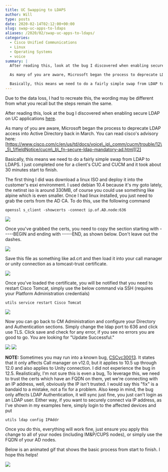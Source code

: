 ```yaml
---
title: UC Swapping to LDAPS
author: Will
type: posts
date: 2020-02-14T02:12:00+00:00
slug: swap-uc-apps-to-ldaps
aliases: /2020/02/swap-uc-apps-to-ldaps/
categories:
  - Cisco Unified Communications
  - Linux
  - Operating Systems
  - voice
summary: |
  After reading this, look at the bug I discovered when enabling secure LDAP on UC applications [here][1].

  As many of you are aware, Microsoft began the process to deprecate LDAP access into Active Directory back in March. You can read cisco's advisory here: [https://www.cisco.com/c/en/us/td/docs/voice\_ip\_comm/cucm/trouble/12\_5\_1/fieldNotice/cucm\_b\_fn-secure-ldap-mandatory-ad.html][2]

  Basically, this means we need to do a fairly simple swap from LDAP to LDAPS. I just completed one for a client's CUC and CUCM and it took about 30 minutes start to finish.
---
```

Due to the data loss, I had to recreate this, the wording may be different from what you recall but the steps remain the same.

After reading this, look at the bug I discovered when enabling secure LDAP on UC applications [here][1].

As many of you are aware, Microsoft began the process to deprecate LDAP access into Active Directory back in March. You can read cisco's advisory here: [https://www.cisco.com/c/en/us/td/docs/voice\_ip\_comm/cucm/trouble/12\_5\_1/fieldNotice/cucm\_b\_fn-secure-ldap-mandatory-ad.html][2]

Basically, this means we need to do a fairly simple swap from LDAP to LDAPS. I just completed one for a client's CUC and CUCM and it took about 30 minutes start to finish.

The first thing I did was download a linux ISO and deploy it into the customer's esxi environment. I used debian 10.4 because it's my goto lately, the netinst iso is around 330MB, of course you could use something like alpine which is even smaller. Once I had linux installed, you just need to grab the certs from the AD CA. To do this, use the following command 

`openssl s_client -showcerts -connect ip.of.AD.node:636`

![](/images/swap-uc-apps-to-ldaps/getcert.png)

Once you've grabbed the certs, you need to copy the section starting with -----BEGIN and ending with -----END, as shown below. Don't leave out the dashes.

![](/images/swap-uc-apps-to-ldaps/2.png)

Save this file as something like ad.crt and then load it into your call manager or unity connection as a tomcast-trust certificate.

![](/images/swap-uc-apps-to-ldaps/ldaps1.png) 

Once you've loaded the certificate, you will be notified that you need to restart Cisco Tomcat, simply use the below command via SSH (requires your Platform Administration credentials)

`utils service restart Cisco Tomcat`

![](/images/swap-uc-apps-to-ldaps/ldaps2.png) 

Now you can go back to CM Administration and configure your Directory and Authentication sections. Simply change the ldap port to 636 and click use TLS. Click save and check for any error, if you see no errors you are good to go. You are looking for "Update Successful."

![](/images/swap-uc-apps-to-ldaps/ldaps3.png) 
![](/images/swap-uc-apps-to-ldaps/ldaps4.png)

**NOTE:** Sometimes you may run into a known bug, [CSCvc30013][3]. It states that it only affects Call manager on v12.0, but it applies to 10.5 up through 12.0 and also applies to Unity connection. I did not experience the bug in 12.5. Realistically, I'm not sure this is even a bug, To leverage this, we need to trust the certs which have an FQDN on them, yet we're connecting with an IP address, well, obviously the IP isn't trusted. I would say this "fix" is a bandaid to a mistake, not a fix for a problem. Also keep in mind, the bug only affects LDAP Authentication, it will sync just fine, you just can't login as an LDAP user. Either way, if you want to securely connect via IP address, as I've shown in my examples here, simply login to the affected devices and put 

`utils ldap config IPAddr`

Once you do this, everything will work fine, just ensure you apply this change to all of your nodes (including IM&P/CUPS nodes), or simply use the FQDN of your AD nodes. 

Below is an animated gif that shows the basic process from start to finish. I hope this helps!

![](/images/swap-uc-apps-to-ldaps/ldaps-full.gif)

 [1]: https://blog.longoconsulting.us/2021/04/secure-ldap-bug/
 [2]: https://www.cisco.com/c/en/us/td/docs/voice_ip_comm/cucm/trouble/12_5_1/fieldNotice/cucm_b_fn-secure-ldap-mandatory-ad.html
 [3]: https://bst.cloudapps.cisco.com/bugsearch/bug/CSCvc30013/?rfs=qvred
